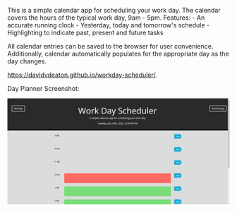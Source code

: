 This is a simple calendar app for scheduling your work day. The calendar covers the hours of the typical work day, 9am - 5pm.
Features:
    - An accurate running clock
    - Yesterday, today and tomorrow's schedule 
    - Highlighting to indicate past, present and future tasks

All calendar entries can be saved to the browser for user convenience. Additionally, calendar automatically populates for the appropriate day as the day changes.

https://davidvdeaton.github.io/workday-scheduler/.

Day Planner Screenshot:

![day planner](WorkDayScheduler.png?raw=true)
